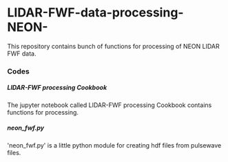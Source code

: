 # LIDAR-FWF-data-processing-NEON-
This repository contains bunch of functions for processing of NEON LIDAR FWF data.
### Codes
##### LIDAR-FWF processing Cookbook
The jupyter notebook called LIDAR-FWF processing Cookbook contains functions for processing.
##### neon_fwf.py
'neon_fwf.py' is a little python module for creating hdf files from pulsewave files.
